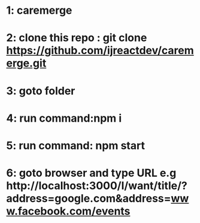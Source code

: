 # 1: caremerge
# 2: clone this repo : git clone https://github.com/ijreactdev/caremerge.git
# 3: goto folder 
# 4: run command:npm i
# 5: run command: npm start
# 6: goto browser and type URL e.g http://localhost:3000/I/want/title/?address=google.com&address=www.facebook.com/events
